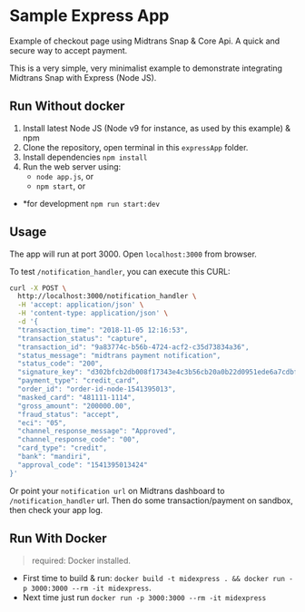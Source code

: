 # Sample Express App

Example of checkout page using Midtrans Snap & Core Api. A quick and secure way to accept payment.

This is a very simple, very minimalist example to demonstrate integrating
Midtrans Snap with Express (Node JS).

## Run Without docker

1. Install latest Node JS (Node v9 for instance, as used by this example) & npm
2. Clone the repository, open terminal in this `expressApp` folder.
3. Install dependencies `npm install`
4. Run the web server using:
   - `node app.js`, or
   - `npm start`, or

- \*for development `npm run start:dev`

## Usage

The app will run at port 3000.
Open `localhost:3000` from browser.

To test `/notification_handler`, you can execute this CURL:

```bash
curl -X POST \
  http://localhost:3000/notification_handler \
  -H 'accept: application/json' \
  -H 'content-type: application/json' \
  -d '{
  "transaction_time": "2018-11-05 12:16:53",
  "transaction_status": "capture",
  "transaction_id": "9a83774c-b56b-4724-acf2-c35d73834a36",
  "status_message": "midtrans payment notification",
  "status_code": "200",
  "signature_key": "d302bfcb2db008f17343e4c3b56cb20a0b22d0951ede6a7cdbfcd31f4a5d0d89d0a5230c333dd2fc5803cfbe8567ad146fb3c574d4050a87b4d81661e5d870de",
  "payment_type": "credit_card",
  "order_id": "order-id-node-1541395013",
  "masked_card": "481111-1114",
  "gross_amount": "200000.00",
  "fraud_status": "accept",
  "eci": "05",
  "channel_response_message": "Approved",
  "channel_response_code": "00",
  "card_type": "credit",
  "bank": "mandiri",
  "approval_code": "1541395013424"
}'
```

Or point your `notification url` on Midtrans dashboard to `/notification_handler` url. Then do some transaction/payment on sandbox, then check your app log.

## Run With Docker

> required: Docker installed.

- First time to build & run: `docker build -t midexpress . && docker run -p 3000:3000 --rm -it midexpress`.
- Next time just run `docker run -p 3000:3000 --rm -it midexpress`

